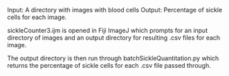 Input: A directory with images with blood cells
Output: Percentage of sickle cells for each image.

sickleCounter3.ijm is opened in Fiji ImageJ which prompts for an input directory of images and
an output directory for resulting .csv files for each image. 

The output directory is then run through batchSickleQuantitation.py which returns the percentage of 
sickle cells for each .csv file passed through. 
